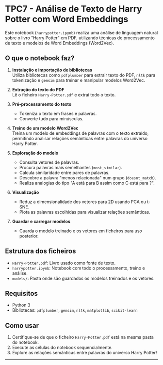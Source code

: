 # TPC7 - Análise de Texto de Harry Potter com Word Embeddings

Este notebook (`harrypotter.ipynb`) realiza uma análise de linguagem natural sobre o livro "Harry Potter" em PDF, utilizando técnicas de processamento de texto e modelos de Word Embeddings (Word2Vec).

## O que o notebook faz?

1. **Instalação e importação de bibliotecas**  
   Utiliza bibliotecas como `pdfplumber` para extrair texto do PDF, `nltk` para tokenização e `gensim` para treinar e manipular modelos Word2Vec.

2. **Extração do texto do PDF**  
   Lê o ficheiro `Harry-Potter.pdf` e extrai todo o texto.

3. **Pré-processamento do texto**  
   - Tokeniza o texto em frases e palavras.
   - Converte tudo para minúsculas.

4. **Treino de um modelo Word2Vec**  
   Treina um modelo de embeddings de palavras com o texto extraído, permitindo analisar relações semânticas entre palavras do universo Harry Potter.

5. **Exploração do modelo**  
   - Consulta vetores de palavras.
   - Procura palavras mais semelhantes (`most_similar`).
   - Calcula similaridade entre pares de palavras.
   - Descobre a palavra "menos relacionada" num grupo (`doesnt_match`).
   - Realiza analogias do tipo "A está para B assim como C está para ?".

6. **Visualização**  
   - Reduz a dimensionalidade dos vetores para 2D usando PCA ou t-SNE.
   - Plota as palavras escolhidas para visualizar relações semânticas.

7. **Guardar e carregar modelos**  
   - Guarda o modelo treinado e os vetores em ficheiros para uso posterior.

## Estrutura dos ficheiros

- `Harry-Potter.pdf`: Livro usado como fonte de texto.
- `harrypotter.ipynb`: Notebook com todo o processamento, treino e análise.
- `models/`: Pasta onde são guardados os modelos treinados e os vetores.

## Requisitos

- Python 3
- Bibliotecas: `pdfplumber`, `gensim`, `nltk`, `matplotlib`, `scikit-learn`

## Como usar

1. Certifique-se de que o ficheiro `Harry-Potter.pdf` está na mesma pasta do notebook.
2. Execute as células do notebook sequencialmente.
3. Explore as relações semânticas entre palavras do universo Harry Potter!

---